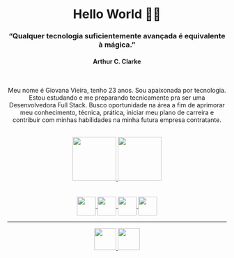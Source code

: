 <div align="center">
  <h1>Hello World 👩‍💻</h1>
</div>


<div align="center">
   <h3>“Qualquer tecnologia suficientemente avançada é equivalente à mágica.”</h3>
   <h4>Arthur C. Clarke</h4>
</div>

<br>

<div align="center">
  <p>Meu nome é Giovana Vieira, tenho 23 anos. Sou apaixonada por tecnologia. Estou estudando e me preparando tecnicamente pra ser uma Desenvolvedora Full Stack. Busco oportunidade na área a fim de aprimorar meu conhecimento, técnica, prática, iniciar meu plano de carreira e contribuir com minhas habilidades na minha futura empresa contratante.</p>
</div>

<br>

<div align="center" style="display: inline_block">
  <a href="https://github.com/gioivieira">
  <img height="100em" src="https://github-readme-stats.vercel.app/api?username=gioivieira&show_icons=true&theme=buefy&include_all_commits=true&count_private=true"/>
  <img height="100em" src="https://github-readme-stats.vercel.app/api/top-langs/?username=gioivieira&theme=buefy&layout=compact"/>  
</div>

  <br>
  <br>

<div align="center">
  
  <img align="center" height="43" width="43" src="https://img.icons8.com/color/344/javascript--v1.png"/>
 
  <img align="center" height="43" width="43" src="https://img.icons8.com/color/344/css3.png"/>
  
  <img align="center" height="43" width="43" src="https://img.icons8.com/color/344/html-5--v1.png"/>
  
  <img align="center" height="43" width="43" src="https://img.icons8.com/color/344/react-native.png"/>
  
</div>
  
  <hr>
  
  <div align="center"> 
    
   <a href="https://www.linkedin.com/in/gioivieira/" target="_blank">
	<img height="50" width="50" src="https://img.icons8.com/color/344/linkedin.png"/>
   </a> 	
	
   <a href="https://www.instagram.com/gioivieira/" target="_blank">
	 <img height="50" width="50" src="https://img.icons8.com/fluency/344/instagram-new.png"/>
   </a> 
 
</div>

